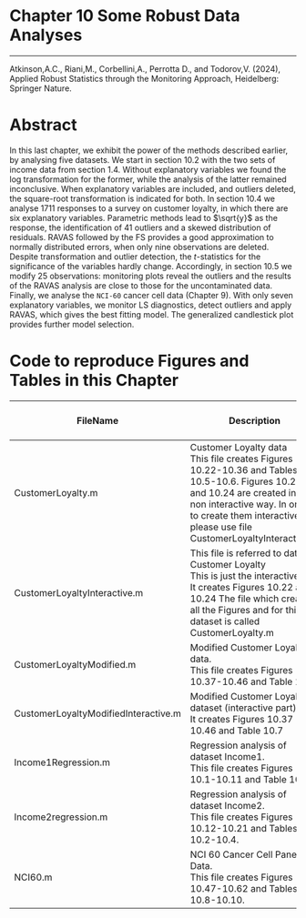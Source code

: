 # Chapter 10 Some Robust Data Analyses


---
Atkinson,A.C., Riani,M., Corbellini,A., Perrotta D., and Todorov,V. (2024), Applied Robust Statistics through the Monitoring Approach, Heidelberg: Springer Nature.

# Abstract
In this last chapter, we exhibit the power of the methods described earlier, by analysing five datasets. We start in section 10.2 with the two sets of income data from section 1.4. Without explanatory variables  we found the log transformation for the former, while the analysis of the latter remained inconclusive. When explanatory variables are included, and outliers deleted, the square-root transformation is indicated for both. In section 10.4  we analyse 1711 responses to a survey on customer loyalty, in which there are six explanatory variables. Parametric methods lead to $\sqrt{y}$ as the response, the identification of 41 outliers and a skewed distribution of residuals. RAVAS followed by the FS provides a good approximation to normally distributed errors, when only nine observations are deleted. Despite transformation and outlier detection, the $t$-statistics for the significance of the variables hardly change. Accordingly, in section 10.5  we modify 25 observations: monitoring plots reveal the  outliers and the results of the RAVAS analysis are close to those for the uncontaminated data. Finally, we analyse  the ``NCI-60`` cancer cell  data (Chapter 9).
With only seven explanatory variables, we monitor LS diagnostics, detect outliers and  apply RAVAS, which gives the best fitting model. The generalized candlestick plot provides further model selection. 


# Code to reproduce Figures and Tables in this Chapter




| FileName | Description | Open in MATLAB on line | Jupiter notebook | 
 |---|---|---|---| 
 |CustomerLoyalty.m|Customer Loyalty data<br/> This file creates Figures 10.22-10.36 and Tables 10.5-10.6. Figures 10.22 and 10.24 are created in a non interactive way. In order to create them interactively, please use file CustomerLoyaltyInteractive.m|[![Open in MATLAB Online](https://www.mathworks.com/images/responsive/global/open-in-matlab-online.svg)](https://matlab.mathworks.com/open/github/v1?repo=UniprJRC/FigMonitoringBook&file=cap10//CustomerLoyalty.m)| [[ipynb](CustomerLoyalty.ipynb)]
|CustomerLoyaltyInteractive.m|This file is referred to dataset Customer Loyalty<br/> This is just the interactive part It creates Figures 10.22 and 10.24 The file which creates all the Figures and for this dataset is called CustomerLoyalty.m|[![Open in MATLAB Online](https://www.mathworks.com/images/responsive/global/open-in-matlab-online.svg)](https://matlab.mathworks.com/open/github/v1?repo=UniprJRC/FigMonitoringBook&file=cap10//CustomerLoyaltyInteractive.m)| [[ipynb](CustomerLoyaltyInteractive.ipynb)]
|CustomerLoyaltyModified.m|Modified Customer Loyalty data.<br/> This file creates Figures 10.37-10.46 and Table 10.7.|[![Open in MATLAB Online](https://www.mathworks.com/images/responsive/global/open-in-matlab-online.svg)](https://matlab.mathworks.com/open/github/v1?repo=UniprJRC/FigMonitoringBook&file=cap10//CustomerLoyaltyModified.m)| [[ipynb](CustomerLoyaltyModified.ipynb)]
|CustomerLoyaltyModifiedInteractive.m|Modified Customer Loyalty dataset (interactive part).<br/> It creates Figures 10.37 ---- 10.46 and Table 10.7|[![Open in MATLAB Online](https://www.mathworks.com/images/responsive/global/open-in-matlab-online.svg)](https://matlab.mathworks.com/open/github/v1?repo=UniprJRC/FigMonitoringBook&file=cap10//CustomerLoyaltyModifiedInteractive.m)| [[ipynb](CustomerLoyaltyModifiedInteractive.ipynb)]
|Income1Regression.m|Regression analysis of dataset Income1.<br/> This file creates Figures 10.1-10.11 and Table 10.1|[![Open in MATLAB Online](https://www.mathworks.com/images/responsive/global/open-in-matlab-online.svg)](https://matlab.mathworks.com/open/github/v1?repo=UniprJRC/FigMonitoringBook&file=cap10//Income1Regression.m)| [[ipynb](Income1Regression.ipynb)]
|Income2regression.m|Regression analysis of dataset Income2.<br/> This file creates Figures 10.12-10.21 and Tables 10.2-10.4.|[![Open in MATLAB Online](https://www.mathworks.com/images/responsive/global/open-in-matlab-online.svg)](https://matlab.mathworks.com/open/github/v1?repo=UniprJRC/FigMonitoringBook&file=cap10//Income2regression.m)| [[ipynb](Income2regression.ipynb)]
|NCI60.m|NCI 60 Cancer Cell Panel Data.<br/> This file creates Figures 10.47-10.62 and Tables 10.8-10.10.|[![Open in MATLAB Online](https://www.mathworks.com/images/responsive/global/open-in-matlab-online.svg)](https://matlab.mathworks.com/open/github/v1?repo=UniprJRC/FigMonitoringBook&file=cap10//NCI60.m)| [[ipynb](NCI60.ipynb)]